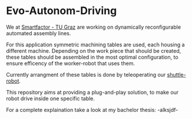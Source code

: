 # Evo-Autonom-Driving


We at [Smartfactor - TU Graz](https://www.smartfactory.tugraz.at/index.html) are working on dynamically reconfigurable automated assembly lines.

For this application symmetric machining tables are used, each housing a different machine.
Depending on the work piece that should be created, these tables should be assembled in the most optimal configuration, to ensure efficency of the worker-robot that uses them.

Currently arrangment of these tables is done by teleoperating our [shuttle-robot](https://evocortex.org/products/evorobot/).

This repository aims at providing a plug-and-play solution, to make our robot drive inside one specific table.

For a complete explaination take a look at my bachelor thesis: -alksjdf-
